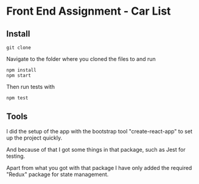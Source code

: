 # Front End Assignment - Car List

## Install
```
git clone
```

Navigate to the folder where you cloned the files to and run 
```
npm install
npm start
```
Then run tests with 
```
npm test
```

## Tools

I did the setup of the app with the bootstrap tool "create-react-app" to set up the project quickly. 

And because of that I got some things in that package, such as Jest for testing.

Apart from what you got with that package I have only added the required "Redux" package for state management. 

